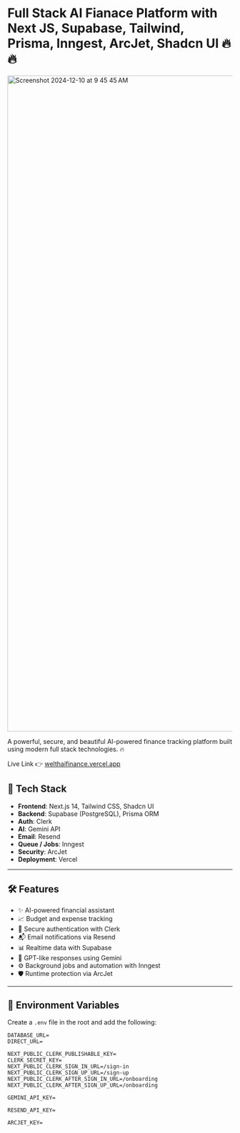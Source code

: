 # Full Stack AI Fianace Platform with Next JS, Supabase, Tailwind, Prisma, Inngest, ArcJet, Shadcn UI 🔥🔥


<img width="1470" alt="Screenshot 2024-12-10 at 9 45 45 AM" src="https://github.com/user-attachments/assets/1bc50b85-b421-4122-8ba4-ae68b2b61432">

A powerful, secure, and beautiful AI-powered finance tracking platform built using modern full stack technologies. 🔥

Live Link 👉 [welthaifinance.vercel.app](https://welthaifinance.vercel.app/)

## 🚀 Tech Stack

- **Frontend**: Next.js 14, Tailwind CSS, Shadcn UI
- **Backend**: Supabase (PostgreSQL), Prisma ORM
- **Auth**: Clerk
- **AI**: Gemini API
- **Email**: Resend
- **Queue / Jobs**: Inngest
- **Security**: ArcJet
- **Deployment**: Vercel

---

## 🛠️ Features

- ✨ AI-powered financial assistant
- 📈 Budget and expense tracking
- 🔐 Secure authentication with Clerk
- 📬 Email notifications via Resend
- 📊 Realtime data with Supabase
- 🧠 GPT-like responses using Gemini
- ⚙️ Background jobs and automation with Inngest
- 🛡 Runtime protection via ArcJet

---

## 🔐 Environment Variables

Create a `.env` file in the root and add the following:

```env
DATABASE_URL=
DIRECT_URL=

NEXT_PUBLIC_CLERK_PUBLISHABLE_KEY=
CLERK_SECRET_KEY=
NEXT_PUBLIC_CLERK_SIGN_IN_URL=/sign-in
NEXT_PUBLIC_CLERK_SIGN_UP_URL=/sign-up
NEXT_PUBLIC_CLERK_AFTER_SIGN_IN_URL=/onboarding
NEXT_PUBLIC_CLERK_AFTER_SIGN_UP_URL=/onboarding

GEMINI_API_KEY=

RESEND_API_KEY=

ARCJET_KEY=
